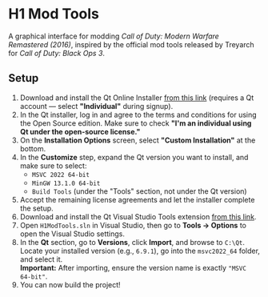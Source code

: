 # H1 Mod Tools

A graphical interface for modding _Call of Duty: Modern Warfare Remastered (2016)_, inspired by the official mod tools released by Treyarch for _Call of Duty: Black Ops 3_.

## Setup

1. Download and install the Qt Online Installer [from this link](https://doc.qt.io/qt-6/get-and-install-qt.html) (requires a Qt account — select **"Individual"** during signup).
2. In the Qt installer, log in and agree to the terms and conditions for using the Open Source edition. Make sure to check **"I'm an individual using Qt under the open-source license."**
3. On the **Installation Options** screen, select **"Custom Installation"** at the bottom.
4. In the **Customize** step, expand the Qt version you want to install, and make sure to select:
   - `MSVC 2022 64-bit`
   - `MinGW 13.1.0 64-bit`
   - `Build Tools` (under the "Tools" section, not under the Qt version)
5. Accept the remaining license agreements and let the installer complete the setup.
6. Download and install the Qt Visual Studio Tools extension [from this link](https://marketplace.visualstudio.com/items?itemName=TheQtCompany.QtVisualStudioTools2022).
7. Open `H1ModTools.sln` in Visual Studio, then go to **Tools → Options** to open the Visual Studio settings.
8. In the **Qt** section, go to **Versions**, click **Import**, and browse to `C:\Qt`. Locate your installed version (e.g., `6.9.1`), go into the `msvc2022_64` folder, and select it.  
   **Important:** After importing, ensure the version name is exactly `"MSVC 64-bit"`.
9. You can now build the project!
